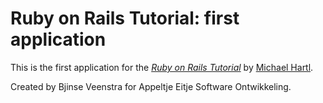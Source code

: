 # Ruby on Rails Tutorial: first application

This is the first application for the
[*Ruby on Rails Tutorial*](http://railstutorial.org/)
by [Michael Hartl](http://michaelhartl.com/).

Created by Bjinse Veenstra for Appeltje Eitje Software Ontwikkeling.

